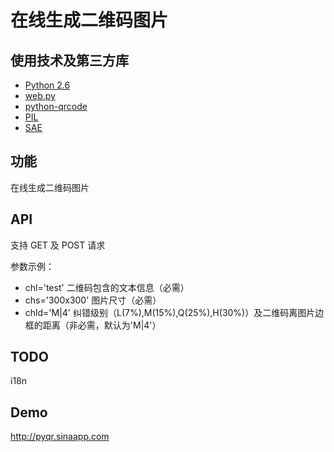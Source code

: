 # 在线生成二维码图片

## 使用技术及第三方库

* [Python 2.6](http://www.python.org/)
* [web.py]( http://webpy.org/)
* [python-qrcode](https://github.com/lincolnloop/python-qrcode)
* [PIL](http://www.pythonware.com/products/pil/index.htm)
* [SAE](http://sae.sina.com.cn/)

## 功能

在线生成二维码图片

## API

支持 GET 及 POST 请求

参数示例：

* chl='test' 二维码包含的文本信息（必需）
* chs='300x300' 图片尺寸（必需）
* chld='M|4' 纠错级别（L(7%),M(15%),Q(25%),H(30%)）及二维码离图片边框的距离（非必需，默认为'M|4'）

## TODO

i18n

## Demo

<http://pyqr.sinaapp.com>

